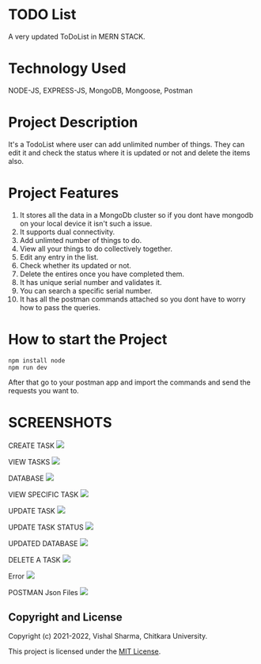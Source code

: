 # TODO List
A very updated ToDoList in MERN STACK.

# Technology Used
NODE-JS, EXPRESS-JS, MongoDB, Mongoose, Postman

# Project Description
It's a TodoList where user can add unlimited number of things. They can edit it and check the status where it is updated or not and delete the items also.

# Project Features

1) It stores all the data in a MongoDb cluster so if you dont have mongodb on your local device it isn't such a issue.
2) It supports dual connectivity.
3) Add unlimted number of things to do.
4) View all your things to do collectively together.
5) Edit any entry in the list.
6) Check whether its updated or not.
7) Delete the entires once you have completed them.
8) It has unique serial number and validates it.
9) You can search a specific serial number.
10) It has all the postman commands attached so you dont have to worry how to pass the queries.

# How to start the Project

```
npm install node
npm run dev
```
After that go to your postman app and import the commands and send the requests you want to.

# SCREENSHOTS
 CREATE TASK
![](/screenshots/creating.png)

 VIEW TASKS
![](/screenshots/all_tasks.png)

 DATABASE
![](/screenshots/database.png)
 
 VIEW SPECIFIC TASK
![](screenshots/search_slno.png)

 UPDATE TASK
![](screenshots/task_update.png)

 UPDATE TASK STATUS
![](screenshots/update_status.png)

 UPDATED DATABASE
![](screenshots/updated_database.png)

 DELETE A TASK
![](screenshots/delete.png)

 Error
![](screenshots/error.png)

 POSTMAN Json Files
![](screenshots/postman.png)

## Copyright and License

Copyright (c) 2021-2022, Vishal Sharma, Chitkara University.

This project is licensed under the [MIT License](LICENSE.md).



